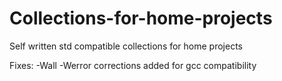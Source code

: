 # Collections-for-home-projects
Self written std compatible collections for home projects

Fixes:
-Wall -Werror corrections added for gcc compatibility
